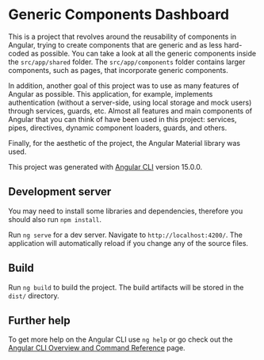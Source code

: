 # Generic Components Dashboard

This is a project that revolves around the reusability of components in Angular, trying to create components that are generic and as less hard-coded as possible. You can take a look at all the generic components inside the `src/app/shared` folder. The `src/app/components` folder contains larger components, such as pages, that incorporate generic components.

In addition, another goal of this project was to use as many features of Angular as possible. This application, for example, implements authentication (without a server-side, using local storage and mock users) through services, guards, etc. Almost all features and main components of Angular that you can think of have been used in this project: services, pipes, directives, dynamic component loaders, guards, and others.

Finally, for the aesthetic of the project, the Angular Material library was used.

This project was generated with [Angular CLI](https://github.com/angular/angular-cli) version 15.0.0.

## Development server

You may need to install some libraries and dependencies, therefore you should also run `npm install`.

Run `ng serve` for a dev server. Navigate to `http://localhost:4200/`. The application will automatically reload if you change any of the source files.

## Build

Run `ng build` to build the project. The build artifacts will be stored in the `dist/` directory.

## Further help

To get more help on the Angular CLI use `ng help` or go check out the [Angular CLI Overview and Command Reference](https://angular.io/cli) page.
